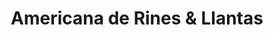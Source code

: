 ---
title: "Americana de Rines & Llantas"
url: /bogota-d-c/americana-de-rines-y-llantas/
shop: piezas de automóviles
---
